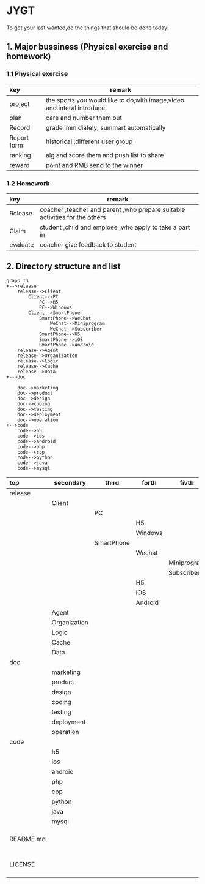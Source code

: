 # JYGT
To get your last wanted,do the things that should be done today!

## 1. Major bussiness (Physical exercise and homework)

### 1.1 Physical exercise 
  
|key|remark
:---|--
|project| the sports you would like to do,with image,video and interal introduce
|plan| care and number them out
|Record| grade immidiately, summart automatically
|Report form| historical ,different user group
|ranking| alg and score them and push list to share
|reward| point and RMB send to the winner

### 1.2 Homework
|key|remark
:---|--
|Release| coacher ,teacher and parent ,who prepare suitable activities for the others
|Claim| student ,child and emploee ,who apply to take a part in 
|evaluate| coacher give feedback to student




## 2. Directory structure and list
```
graph TD
+-->release
    release-->Client
        Client-->PC
            PC-->H5
            PC-->Windows
        Client-->SmartPhone
            SmartPhone-->WeChat
                WeChat-->Miniprogram
                WeChat-->Subscriber
            SmartPhone-->H5
            SmartPhone-->iOS
            SmartPhone-->Android
    release-->Agent
    release-->Organization
    release-->Logic
    release-->Cache
    release-->Data
+-->doc

    doc-->marketing
    doc-->product
    doc-->design
    doc-->coding
    doc-->testing
    doc-->deployment
    doc-->operation
+-->code
    code-->h5
    code-->ios
    code-->android
    code-->php
    code-->cpp
    code-->python
    code-->java
    code-->mysql
```

|top|secondary|third|forth|fivth|remark
:---|---|--|--|--|--
release|||||
| |Client||||
| ||PC| |||
| || |H5||
| || |Windows||
| ||SmartPhone| |||
| |||Wechat |||
| || ||Miniprogram||
| || ||Subscriber||
| |||H5|||
| |||iOS|||
| |||Android|||
| |Agent||||
| |Organization||||
| |Logic||||
| |Cache||||
| |Data||||
doc|||||
| |marketing||||
| |product||||
| |design||||
| |coding||||
| |testing||||
| |deployment||||
| |operation||||
code||||||
| |h5||||
| |ios||||
| |android||||
| |php||||
| |cpp||||
| |python||||
| |java||||
| |mysql||||
README.md|||||introduce for this repos
LICENSE|||||illegreement for this repso


